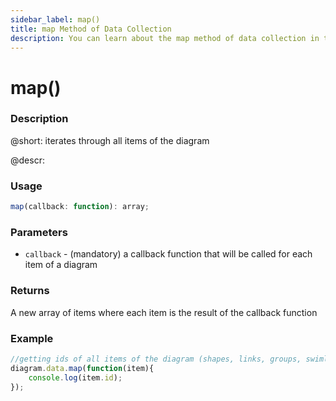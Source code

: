 ```yaml
---
sidebar_label: map()
title: map Method of Data Collection
description: You can learn about the map method of data collection in the documentation of the DHTMLX JavaScript Diagram library. Browse developer guides and API reference, try out code examples and live demos, and download a free 30-day evaluation version of DHTMLX Diagram.
---
```


# map()

### Description

@short: iterates through all items of the diagram

@descr:

### Usage

~~~js
map(callback: function): array;
~~~

### Parameters

- `callback` - (mandatory) a callback function that will be called for each item of a diagram

### Returns

A new array of items where each item is the result of the callback function

### Example

~~~js
//getting ids of all items of the diagram (shapes, links, groups, swimlanes)
diagram.data.map(function(item){
    console.log(item.id);
});
~~~
